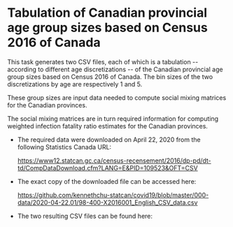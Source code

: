 
Tabulation of Canadian provincial age group sizes based on Census 2016 of Canada
================================================================================

This task generates two CSV files, each of which is a tabulation
-- according to different age discretizations --
of the Canadian provincial age group sizes based on Census 2016 of Canada.
The bin sizes of the two discretizations by age are respectively 1 and 5.

These group sizes are input data needed to compute social mixing matrices for
the Canadian provinces.

The social mixing matrices are in turn required information for computing
weighted infection fatality ratio estimates for the Canadian provinces.

*  The required data were downloaded on April 22, 2020 from the following Statistics Canada URL:

   https://www12.statcan.gc.ca/census-recensement/2016/dp-pd/dt-td/CompDataDownload.cfm?LANG=E&PID=109523&OFT=CSV

*  The exact copy of the downloaded file can be accessed here:

   https://github.com/kennethchu-statcan/covid19/blob/master/000-data/2020-04-22.01/98-400-X2016001_English_CSV_data.csv

*  The two resulting CSV files can be found here:


